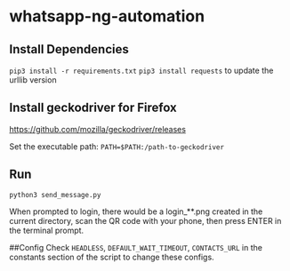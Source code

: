 # whatsapp-ng-automation

## Install Dependencies
`pip3 install -r requirements.txt`
`pip3 install requests` to update the urllib version

## Install geckodriver for Firefox
https://github.com/mozilla/geckodriver/releases

Set the executable path: `PATH=$PATH:/path-to-geckodriver`


## Run
`python3 send_message.py`

When prompted to login, there would be a login_**.png created in the current directory, scan the QR code with your phone, then press ENTER in the terminal prompt.

##Config
Check `HEADLESS`, `DEFAULT_WAIT_TIMEOUT`, `CONTACTS_URL` in the constants section of the script to change these configs.
